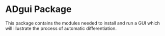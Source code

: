 # ADgui Package

This package contains the modules needed to install and run a GUI which will illustrate the process of automatic differentiation.
